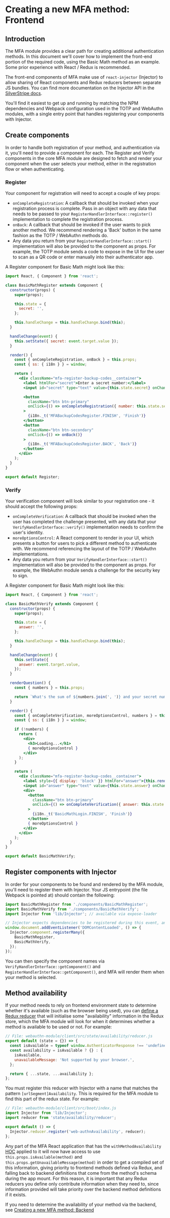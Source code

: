 # Creating a new MFA method: Frontend

## Introduction

The MFA module provides a clear path for creating additional authentication methods. In this document we'll cover how to
implement the front-end portion of the required code, using the Basic Math method as an example. Some prior experience
with React / Redux is recommended.

The front-end components of MFA make use of `react-injector` (Injector) to allow sharing of React components and Redux
reducers between separate JS bundles. You can find more documentation on the Injector API in the [SilverStripe docs](https://docs.silverstripe.org/en/4/developer_guides/customising_the_admin_interface/reactjs_redux_and_graphql/#the-injector-api).

You'll find it easiest to get up and running by matching the NPM dependencies and Webpack configuration used in the TOTP
and WebAuthn modules, with a single entry point that handles registering your components with Injector.

## Create components

In order to handle both registration of your method, and authentication via it, you'll need to provide a component for
each. The Register and Verify components in the core MFA module are designed to fetch and render your component when the
user selects your method, either in the registration flow or when authenticating.

### Register

Your component for registration will need to accept a couple of key props:

- `onCompleteRegistration`: A callback that should be invoked when your registration process is complete. Pass in an
  object with any data that needs to be passed to your `RegisterHandlerInterface::register()` implementation to complete
  the registration process.
- `onBack`: A callback that should be invoked if the user wants to pick another method. We recommend rendering a 'Back'
  button in the same fashion as the TOTP / WebAuthn methods do.
- Any data you return from your `RegisterHandlerInterface::start()` implementation will also be provided to the
  component as props. For example, the TOTP module sends a code to expose in the UI for the user to scan as a QR code or
  enter manually into their authenticator app.

A Register component for Basic Math might look like this:

```jsx
import React, { Component } from 'react';

class BasicMathRegister extends Component {
  constructor(props) {
    super(props);

    this.state = {
      secret: '',
    };

    this.handleChange = this.handleChange.bind(this);
  }

  handleChange(event) {
    this.setState({ secret: event.target.value });
  }

  render() {
    const { onCompleteRegistration, onBack } = this.props;
    const { ss: { i18n } } = window;

    return (
      <div className="mfa-register-backup-codes__container">
        <label htmlFor="secret">Enter a secret number:</label>
        <input id="secret" type="text" value={this.state.secret} onChange={this.handleChange} />

        <button
          className="btn btn-primary"
          onClick={() => onCompleteRegistration({ number: this.state.secret })}
        >
          {i18n._t('MFABackupCodesRegister.FINISH', 'Finish')}
        </button>
        <button
          className="btn btn-secondary"
          onClick={() => onBack()}
        >
          {i18n._t('MFABackupCodesRegister.BACK', 'Back')}
        </button>
      </div>
    );
  }
}

export default Register;
```

### Verify

Your verification component will look similar to your registration one - it should accept the following props:

- `onCompleteVerification`: A callback that should be invoked when the user has completed the challenge presented, with
  any data that your `VerifyHandlerInterface::verify()` implementation needs to confirm the user's identity.
- `moreOptionsControl`: A React component to render in your UI, which presents a button for users to pick a different
  method to authenticate with. We recommend referencing the layout of the TOTP / WebAuthn implementations.
- Any data you return from your `VerifyHandlerInterface::start()` implementation will also be provided to the
  component as props. For example, the WebAuthn module sends a challenge for the security key to sign.

A Register component for Basic Math might look like this:

```jsx
import React, { Component } from 'react';

class BasicMathVerify extends Component {
  constructor(props) {
    super(props);

    this.state = {
      answer: '',
    };

    this.handleChange = this.handleChange.bind(this);
  }

  handleChange(event) {
    this.setState({
      answer: event.target.value,
    });
  }

  renderQuestion() {
    const { numbers } = this.props;

    return `What's the sum of ${numbers.join(', ')} and your secret number?`;
  }

  render() {
    const { onCompleteVerification, moreOptionsControl, numbers } = this.props;
    const { ss: { i18n } } = window;

    if (!numbers) {
      return (
        <div>
          <h3>Loading...</h1>
          { moreOptionsControl }
        </div>
      );
    }

    return (
      <div className="mfa-register-backup-codes__container">
        <label style={{ display: 'block' }} htmlFor="answer">{this.renderQuestion()}</label>
        <input id="answer" type="text" value={this.state.answer} onChange={this.handleChange} />
        <div>
          <button
            className="btn btn-primary"
            onClick={() => onCompleteVerification({ answer: this.state.answer })}
          >
            {i18n._t('BasicMathLogin.FINISH', 'Finish')}
          </button>
          { moreOptionsControl }
        </div>
      </div>
    );
  }
}

export default BasicMathVerify;
```

## Register components with Injector

In order for your components to be found and rendered by the MFA module, you'll need to register them with Injector.
Your JS entrypoint (the file Webpack is pointed at) should contain the following:

```js
import BasicMathRegister from './components/BasicMathRegister';
import BasicMathVerify from './components/BasicMathVerify';
import Injector from 'lib/Injector'; // available via expose-loader

// Injector expects dependencies to be registered during this event, and initialises itself afterwards
window.document.addEventListener('DOMContentLoaded', () => {
  Injector.component.registerMany({
  	BasicMathRegister,
  	BasicMathVerify,
  });
});
```

You can then specify the component names via `VerifyHandlerInterface::getComponent()` and
`RegisterHandlerInterface::getComponent()`, and MFA will render them when your method is selected.

## Method availability

If your method needs to rely on frontend environment state to determine whether it's available (such as the browser
being used), you can [define a Redux reducer](https://docs.silverstripe.org/en/4/developer_guides/customising_the_admin_interface/reactjs_redux_and_graphql/#using-injector-to-customise-redux-state-data)
that will initialise some "availability" information in the Redux store, which the MFA module will look for when it
determines whether a method is available to be used or not. For example:

```jsx
// File: webauthn-module/client/src/state/availability/reducer.js
export default (state = {}) => {
  const isAvailable = typeof window.AuthenticatorResponse !== 'undefined';
  const availability = isAvailable ? {} : {
    isAvailable,
    unavailableMessage: 'Not supported by your browser.',
  };

  return { ...state, ...availability };
};
```

You must register this reducer with Injector with a name that matches the pattern `[urlSegment]Availability`. This is
required for the MFA module to find this part of the redux state. For example:

```jsx
// File: webauthn-module/client/src/boot/index.js
import Injector from 'lib/Injector';
import reducer from 'state/availability/reducer';

export default () => {
  Injector.reducer.register('web-authnAvailability', reducer);
};
```

Any part of the MFA React application that has the `withMethodAvailability` [HOC](https://reactjs.org/docs/higher-order-components.html)
applied to it will now have access to use `this.props.isAvailable(method)` and `this.props.getUnavailableMessage(method)`
in order to get a compiled set of this information, giving priority to frontend methods defined via Redux, and falling
back to backend definitions that come from the method's schema during the app mount. For this reason, it is important
that any Redux reducers you define only contribute information when they need to, since information provided will
take priority over the backend method definitions if it exists.

If you need to determine the availability of your method via the backend, see [Creating a new MFA method: Backend](mfa-method-backend.md#method-availability)
